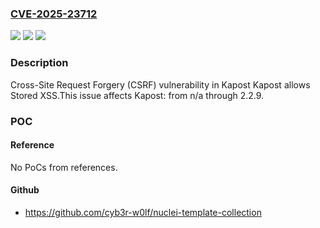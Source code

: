 ### [CVE-2025-23712](https://cve.mitre.org/cgi-bin/cvename.cgi?name=CVE-2025-23712)
![](https://img.shields.io/static/v1?label=Product&message=Kapost&color=blue)
![](https://img.shields.io/static/v1?label=Version&message=n%2Fa%3C%3D%202.2.9%20&color=brighgreen)
![](https://img.shields.io/static/v1?label=Vulnerability&message=CWE-352%20Cross-Site%20Request%20Forgery%20(CSRF)&color=brighgreen)

### Description

Cross-Site Request Forgery (CSRF) vulnerability in Kapost Kapost allows Stored XSS.This issue affects Kapost: from n/a through 2.2.9.

### POC

#### Reference
No PoCs from references.

#### Github
- https://github.com/cyb3r-w0lf/nuclei-template-collection

